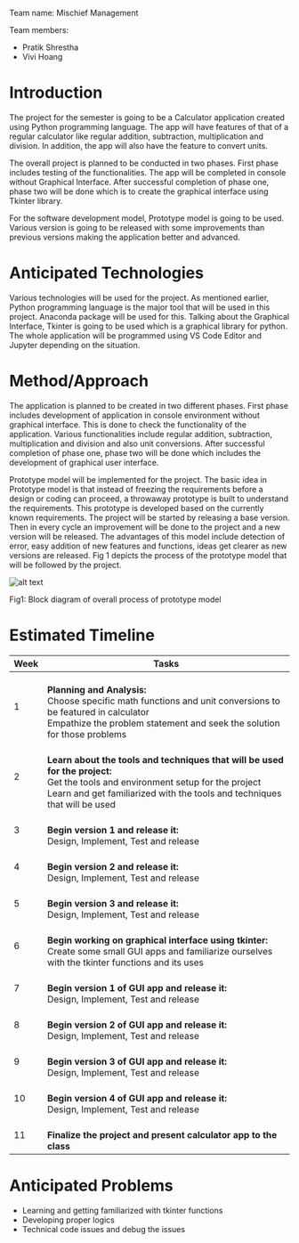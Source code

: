 Team name: Mischief Management

Team members:
* Pratik Shrestha
* Vivi Hoang

# Introduction
The project for the semester is going to be a Calculator application created using Python programming language. The app will have features of that of a regular calculator like regular addition, subtraction, multiplication and division. In addition, the app will also have the feature to convert units.

The overall project is planned to be conducted in two phases. First phase includes testing of the functionalities. The app will be completed in console without Graphical Interface. After successful completion of phase one, phase two will be done which is to create the graphical interface using Tkinter library. 

For the software development model, Prototype model is going to be used. Various version is going to be released with some improvements than previous versions making the application better and advanced. 


# Anticipated Technologies

Various technologies will be used for the project. As mentioned earlier, Python programming language is the major tool that will be used in this project. Anaconda package will be used for this. Talking about the Graphical Interface, Tkinter is going to be used which is a graphical library for python. The whole application will be programmed using VS Code Editor and Jupyter depending on the situation. 

# Method/Approach
The application is planned to be created in two different phases. First phase includes development of application in console environment without graphical interface. This is done to check the functionality of the application. Various functionalities include regular addition, subtraction, multiplication and division and also unit conversions. After successful completion of phase one, phase two will be done which includes the development of graphical user interface. 

Prototype model will be implemented for the project. The basic idea in Prototype model is that instead of freezing the requirements before a design or coding can proceed, a throwaway prototype is built to understand the requirements. This prototype is developed based on the currently known requirements. The project will be started by releasing a base version. Then in every cycle an improvement will be done to the project and a new version will be released. The advantages of this model include detection of error, easy addition of new features and functions, ideas get clearer as new versions are released. Fig 1 depicts the process of the prototype model that will be followed by the project. 

![alt text](https://docs.google.com/drawings/u/1/d/sr-yfOh7XAfgcmAz5Qhdhsg/image?w=567&h=201&rev=229&ac=1&parent=1p5qihHHQD3wl-_uSOIY9J6kyU3pyp8E2gIj4ARcBXqs)

Fig1: Block diagram of overall process of prototype model


# Estimated Timeline
|  Week | Tasks  |
|---|---|
| 1 |<br><b>Planning and Analysis:</b></br>Choose specific math functions and unit conversions to be featured in calculator<br>Empathize the problem statement and seek the solution for those problems</br>|
| 2 |<br><b> Learn about the tools and techniques that will be used for the project:</b><br>Get the tools and environment setup for the project <br>Learn and get familiarized with the tools and techniques that will be used </br>  |
| 3 |<br><b>Begin version 1 and release it:</b></br> Design, Implement, Test and release|
| 4 |<br><b>Begin version 2 and release it:</b></br> Design, Implement, Test and release|
| 5 |<br><b>Begin version 3 and release it:</b></br> Design, Implement, Test and release|
| 6 |<br><b>Begin working on graphical interface using tkinter:</b><br>Create some small GUI apps and familiarize ourselves with the tkinter functions and its uses|
| 7 |<br><b> Begin version 1 of GUI app and release it:</b></br> Design, Implement, Test and release|
| 8 |<br><b> Begin version 2 of GUI app and release it:</b></br> Design, Implement, Test and release|
| 9 |<br><b> Begin version 3 of GUI app and release it:</b></br> Design, Implement, Test and release|
| 10 |<br><b> Begin version 4 of GUI app and release it:</b></br> Design, Implement, Test and release|
| 11 |<br><b> Finalize the project and present calculator app to the class</b></br>|


# Anticipated Problems
* Learning and getting familiarized with tkinter functions
* Developing proper logics 
* Technical code issues and debug the issues



